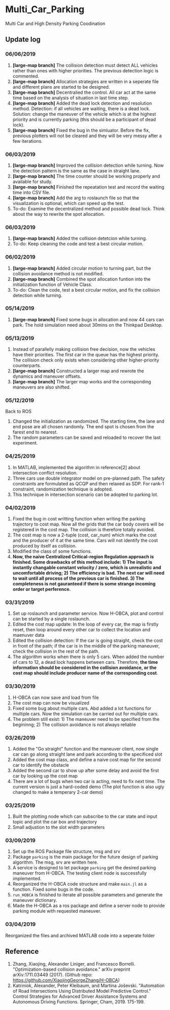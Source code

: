 # Multi_Car_Parking
Multi Car and High Density Parking Coodination

## Update log
### 06/06/2019
1. **[large-map branch]** The collision detection must detect ALL vehicles rather than ones with higher priorities. The previous detection logic is commented.
2. **[large-map branch]** Allocation strategies are written in a seperate file and different plans are started to be designed.
3. **[large-map branch]** Decentralied the control. All car act at the same time based on the analysis of situation in last time step.
4. **[large-map branch]** Added the dead lock detection and resolution method. Detection: if all vehicles are waiting, there is a dead lock. Solution: change the maneuver of the vehicle which is at the highest priority and is currently parking (this should be a participant of dead lock).
5. **[large-map branch]** Fixed the bug in the simluator. Before the fix, previous plotters will not be cleared and they will be very messy after a few iterations. 

### 06/03/2019
1. **[large-map branch]** Improved the collision detection while turning. Now the detection pattern is the same as the case in straight lane. 
2. **[large-map branch]** The time counter should be working properly and available for study.
3. **[large-map branch]** Finished the repeatation test and record the waiting time into CSV file. 
4. **[large-map branch]** Add the arg to roslaunch file so that the visualization is optional, which can speed up the test.
5. To-do: Examine the decentralized method and possible dead lock. Think about the way to rewrite the spot allocation.

### 06/03/2019
1. **[large-map branch]** Added the collision detetcion while turning.
2. To-do: Keep cleaning the code and test a best circular motion.

### 06/02/2019
1. **[large-map branch]** Added circular motion to turning part, but the collision avoidance method is not modified.
2. **[large-map branch]** Combined the spot allocation funtion into the initialization function of Vehicle Class.
3. To-do: Clean the code, test a best circular motion, and fix the collision detection while turning.

### 05/14/2019
1. **[large-map branch]** Fixed some bugs in allocation and now 44 cars can park. The hold simulation need about 30mins on the Thinkpad Desktop.

### 05/13/2019
1. Instead of parallelly making collision free decision, now the vehicles have their priorities. The first car in the queue has the highest priority. The collision check only exists when considering other higher-priority counterparts.
2. **[large-map branch]** Constructed a larger map and rewrote the dynamics and maneuver offsets.
3. **[large-map branch]** The larger map works and the corresponding maneuvers are also shifted.

### 05/12/2019
Back to ROS
1. Changed the initialization as randomized. The starting time, the lane and end pose are all chosen randomly. The end spot is chosen from the farest end to nearest.
2. The random parameters can be saved and reloaded to recover the last experiment.

### 04/25/2019
1. In MATLAB, implemented the algorithm in reference[2] about intersection conflict resolution. 
2. Three cars use double integrator model on pre-planned path. The safety constraints are formulated as QCQP and then relaxed as SDP. For rank-1 constraint, randomization technique is adopted.
3. This technique in intersection scenario can be adopted to parking lot.

### 04/02/2019
1. Fixed the bug in cost writting function when writing the parking trajectory to cost map. Now all the grids that the car body covers will be registered in the cost map. The collision is therefore totally avoided.
2. The cost map is now a 2-tuple (cost, car_num) which marks the cost and the producer of it at the same time. Cars will not identify the cost produced by itself as collision.
3. Modified the class of some functions.
4. **Now, the naive Centralized Critical-region Regulation approach is finished. Some drawbacks of this method include: 1) The input is instantly changable constant velocity / zero, which is unrealistic and uncomfortable driving; 2) The efficiency is bad. The next car will need to wait until all process of the previous car is finished. 3) The completeness is not gauranteed if there is some strange incoming order or target perference.**


### 03/31/2019
1. Set up roslaunch and parameter service. Now H-OBCA, plot and control can be started by a single roslaunch.
2. Edited the cost map update: In the loop of every car, the map is firstly reset, then loop around every other car to collect the location and maenuver data
3. Edited the collision detection: If the car is going straight, check the cost in front of the path; if the car is in the middle of the parking maneuver, check the collision in the rest of the path.
4. The algorithm works when there is only 5 cars. When added the number of cars to 12, a dead lock happens between cars. Therefore, **the time information should be considered in the collision avoidance, or the cost map should include producer name of the corresponding cost**.

### 03/30/2019
1. H-OBCA can now save and load from file
2. The cost map can now be visualized
3. Fixed some bug about multiple cars. Abd added a lot functions for multiple cars. Now the simulation can be carried out for multiple cars.
4. The problem still exist: 1) The maneuver need to be specified from the begininng; 2) The collision avoidance is not always reliable 

### 03/26/2019
1. Added the "Go straight" function and the maneuver client, now single car can go along straight lane and park according to the specificed slot
2. Added the cost map class, and define a naive cost map for the second car to identify the obstacle
3. Added the second car to show up after some delay and avoid the first car by looking up the cost map
4. There are a lot of bugs when two car is acting, need to fix next time. The current version is just a hard-coded demo (The plot function is also ugly changed to make a temperary 2-car demo)

### 03/25/2019
1. Built the plotting node which can subscribe to the car state and input topic and plot the car box and trajectory
2. Small adjustion to the slot width parameters

### 03/09/2019
1. Set up the ROS Package file structure, msg and srv
2. Package `parking` is the main package for the future design of parking algorithm. The msg, srv are written here.
3. A service is designed to let package `parking` get the desired parking maneuver from H-OBCA. The testing client node is successfully implemented.
4. Reorganized the H-OBCA code structure and make `main.jl` as a function. Fixed some bugs in the code.
5. `run_HOBCA` is finished to iterate all possible parameters and generate the maneuver dictionary. 
6. Made the H-OBCA as a ros package and define a server node to provide parking module with requested maneuver.

### 03/04/2019
Reorganized the files and archived MATLAB code into a seperate folder

## Reference
1. Zhang, Xiaojing, Alexander Liniger, and Francesco Borrelli. "Optimization-based collision avoidance." arXiv preprint arXiv:1711.03449 (2017). (Github repo: <https://github.com/XiaojingGeorgeZhang/H-OBCA>)
2. Katriniok, Alexander, Peter Kleibaum, and Martina Joševski. "Automation of Road Intersections Using Distributed Model Predictive Control." Control Strategies for Advanced Driver Assistance Systems and Autonomous Driving Functions. Springer, Cham, 2019. 175-199.